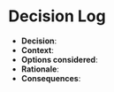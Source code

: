 # Decision Log
- **Decision**:
- **Context**:
- **Options considered**:
- **Rationale**:
- **Consequences**:
